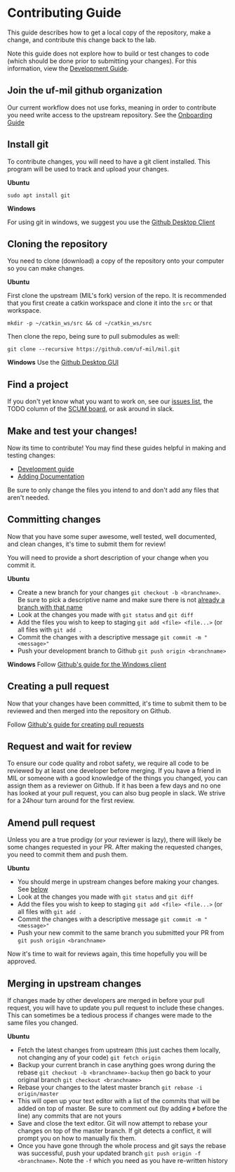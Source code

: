 # Contributing Guide
This guide describes how to get a local copy of the repository, make a change, and 
contribute this change back to the lab.

Note this guide does not explore how to build or test changes to code (which should be done
prior to submitting your changes). For this information, view the [Development Guide](development_guide).

## Join the uf-mil github organization
Our current workflow does not use forks, meaning in order to contribute you
need write access to the upstream repository. See the [Onboarding Guide](/docs/onboarding)



## Install git
To contribute changes, you will need to have a git client installed. This program will be used to track and upload your changes.


**Ubuntu**

`sudo apt install git`

**Windows**

For using git in windows, we suggest you use the [Github Desktop Client](https://desktop.github.com/)

## Cloning the repository

You need to clone (download) a copy of the repository onto your computer so you can make changes.

**Ubuntu**

First clone the upstream (MIL's fork) version of the repo.
It is recommended that you first create a catkin workspace
and clone it into the `src` or that workspace.

`mkdir -p ~/catkin_ws/src && cd ~/catkin_ws/src`

Then clone the repo, being sure to pull submodules as well:

`git clone --recursive https://github.com/uf-mil/mil.git`

**Windows**
Use the [Github Desktop GUI](https://help.github.com/en/desktop/contributing-to-projects/cloning-a-repository-from-github-to-github-desktop)

## Find a project
If you don't yet know what you want to work on, see our [issues list](https://github.com/uf-mil/mil/issues), the TODO column of the [SCUM board](https://github.com/orgs/uf-mil/projects/2), or ask around in slack.

## Make and test your changes!
Now its time to contribute! You may find these guides helpful in making and testing changes:

* [Development guide](/docs/development/development_guide)
* [Adding Documentation](/docs/development/adding_documentation)

Be sure to only change the files you intend to and don't add any files that aren't needed.


## Committing changes
Now that you have some super awesome, well tested, well documented, and clean changes, it's time to submit them for review!

You will need to provide a short description of your change when you commit it.


**Ubuntu**

* Create a new branch for your changes `git checkout -b <branchname>`. Be sure to pick a descriptive name and make sure there is not [already a branch with that name](https://github.com/uf-mil/mil/branches)
* Look at the changes you made with `git status` and `git diff`
* Add the files you wish  to keep to staging `git add <file> <file...>` (or all files with `git add .`
* Commit the changes with a descriptive message `git commit -m "<message>"`
* Push your development branch to Github `git push origin <branchname>`

**Windows**
Follow [Github's guide for the Windows client](
https://help.github.com/en/desktop/contributing-to-projects/committing-and-reviewing-changes-to-your-project)

## Creating a pull request
Now that your changes have been committed, it's time to submit them to be reviewed and then merged into the repository on Github.

Follow [Github's guide for creating pull requests](https://help.github.com/en/desktop/contributing-to-projects/creating-a-pull-request)


## Request and wait for review
To ensure our code quality and robot safety, we require all code to be reviewed by at least one developer before merging.
If you have a friend in MIL or someone with a good knowledge of the things you changed, you can assign them as a reviewer on Github.
If it has been a few days and no one has looked at your pull request, you can also bug people in slack. We strive for a 24hour
turn around for the first review.

## Amend pull request
Unless you are a true prodigy (or your reviewer is lazy), there will likely be some changes requested in your PR.
After making the requested changes, you need to commit them and push them.

**Ubuntu**
* You should merge in upstream changes before making your changes. See [below](#merging-in-upstream-changes)
* Look at the changes you made with `git status` and `git diff`
* Add the files you wish  to keep to staging `git add <file> <file...>` (or all files with `git add .`
* Commit the changes with a descriptive message `git commit -m "<message>"`
* Push your new commit to the same branch you submitted your PR from `git push origin <branchname>`

Now it's time to wait for reviews again, this time hopefully you will be approved.


## Merging in upstream changes
If changes made by other developers are merged in before your pull request, you will have to update
you pull request to include these changes. This can sometimes be a tedious process if changes
were made to the same files you changed.

**Ubuntu**
* Fetch the latest changes from upstream (this just caches them locally, not changing any of your code) `git fetch origin`
* Backup your current branch in case anything goes wrong during the rebase `git checkout -b <branchname>-backup` then go back to your original branch `git checkout <branchname>`
* Rebase your changes to the latest master branch `git rebase -i origin/master`
* This will open up your text editor with a list of the commits that will be added on top of master. Be sure to comment out (by adding `#` before the line) any commits that are not yours
* Save and close the text editor. Git will now attempt to rebase your changes on top of the master branch. If git detects a conflict, it will prompt you on how to manually fix them.
* Once you have gone through the whole process and git says the rebase was successful, push your updated branch `git push origin -f <branchname>`. Note the `-f` which you need as you have re-written history
